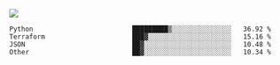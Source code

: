 ![](https://github-profile-summary-cards.vercel.app/api/cards/profile-details?username=igtm&theme=dracula)
<!--START_SECTION:waka-->

```text
Python                         █████████▒░░░░░░░░░░░░░░░   36.92 %
Terraform                      ███▓░░░░░░░░░░░░░░░░░░░░░   15.16 %
JSON                           ██▓░░░░░░░░░░░░░░░░░░░░░░   10.48 %
Other                          ██▓░░░░░░░░░░░░░░░░░░░░░░   10.34 %
```

<!--END_SECTION:waka-->
